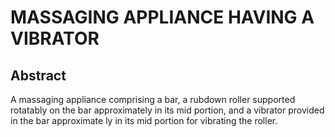 # MASSAGING APPLIANCE HAVING A VIBRATOR

## Abstract
A massaging appliance comprising a bar, a rubdown roller supported rotatably on the bar approximately in its mid portion, and a vibrator provided in the bar approximate ly in its mid portion for vibrating the roller.